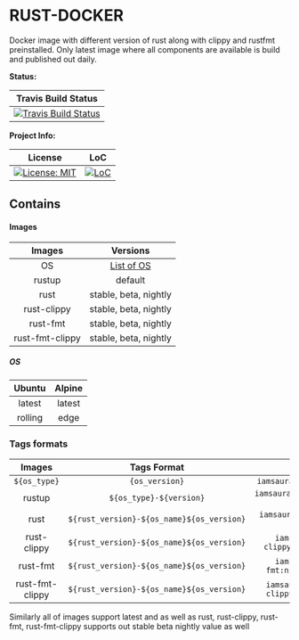 # RUST-DOCKER

Docker image with different version of rust along with clippy and rustfmt preinstalled. Only latest image where all components are available is build and published out daily.

**Status:**

| Travis Build Status |
|:---:|
| [![Travis Build Status][build_badge]][build_link] |

**Project Info:**

| License | LoC |
|:-------:|:---:|
| [![License: MIT][license_badge]][license_link] | [![LoC][loc_badge]][loc_link] |

## Contains

#### Images

| Images          | Versions              |
|:---------------:|:---------------------:|
| OS              |[List of OS](#OS)      |
| rustup          | default               |
| rust            | stable, beta, nightly |
| rust-clippy     | stable, beta, nightly |
| rust-fmt        | stable, beta, nightly |
| rust-fmt-clippy | stable, beta, nightly |

##### OS

| Ubuntu  | Alpine |
|:-------:|:------:|
| latest  | latest |
| rolling | edge   |


### Tags formats

| Images | Tags Format| Example |
|:------:|:----------:|:-------:|
| ```${os_type}``` | ```{os_version}```                            | ```iamsauravsharma/ubuntu:latest```                      |
| rustup           | ```${os_type}-${version}```                   | ```iamsauravsharam/rustup:ubuntu-rolling```              |
| rust             | ```${rust_version}-${os_name}${os_version}``` | ```iamsauravsharma/rust:stable-ubuntulatest```           |
| rust-clippy      | ```${rust_version}-${os_name}${os_version}``` | ```iamsauravsharma/rust-clippy:stable-ubuntulatest```    |
| rust-fmt         | ```${rust_version}-${os_name}${os_version}``` | ```iamsauravsharma/rust-fmt:nightly-ubunturolling```     |
| rust-fmt-clippy  | ```${rust_version}-${os_name}${os_version}``` | ```iamsauravsharma/rust-fmt-clippy:beta-ubunturolling``` |

Similarly all of images support latest and as well as rust, rust-clippy, rust-fmt, rust-fmt-clippy supports out stable beta nightly value as well

[build_badge]: https://img.shields.io/travis/com/iamsauravsharma/rust-docker.svg?logo=travis
[build_link]: https://travis-ci.com/iamsauravsharma/rust-docker

[license_badge]: https://img.shields.io/github/license/iamsauravsharma/rust-docker.svg
[license_link]: LICENSE

[loc_badge]: https://tokei.rs/b1/github/iamsauravsharma/rust-docker
[loc_link]: https://github.com/iamsauravsharma/rust-docker